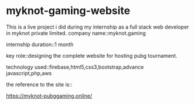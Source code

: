 # myknot-gaming-website
This is a live project i did during my internship as a  full stack web developer in myknot private limited.
company name::myknot.gaming

internship duration::1 month

key role::designing the complete website for hosting pubg tournament.

technology used::firebase,html5,css3,bootstrap,advance javascript,php,aws

the reference to the site is::


https://myknot-pubggaming.online/
